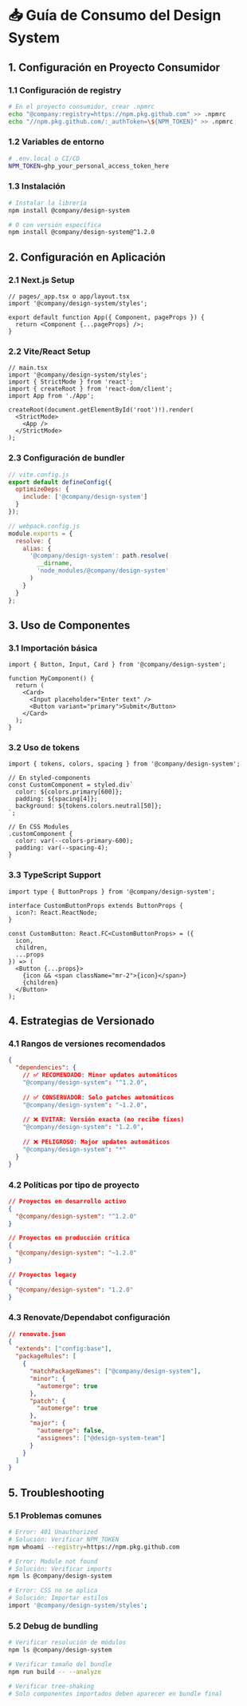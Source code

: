 # 📥 Guía de Consumo del Design System

## 1. Configuración en Proyecto Consumidor

### 1.1 Configuración de registry

```bash
# En el proyecto consumidor, crear .npmrc
echo "@company:registry=https://npm.pkg.github.com" >> .npmrc
echo "//npm.pkg.github.com/:_authToken=\${NPM_TOKEN}" >> .npmrc
```

### 1.2 Variables de entorno

```bash
# .env.local o CI/CD
NPM_TOKEN=ghp_your_personal_access_token_here
```

### 1.3 Instalación

```bash
# Instalar la librería
npm install @company/design-system

# O con versión específica
npm install @company/design-system@^1.2.0
```

## 2. Configuración en Aplicación

### 2.1 Next.js Setup

```tsx
// pages/_app.tsx o app/layout.tsx
import '@company/design-system/styles';

export default function App({ Component, pageProps }) {
  return <Component {...pageProps} />;
}
```

### 2.2 Vite/React Setup

```tsx
// main.tsx
import '@company/design-system/styles';
import { StrictMode } from 'react';
import { createRoot } from 'react-dom/client';
import App from './App';

createRoot(document.getElementById('root')!).render(
  <StrictMode>
    <App />
  </StrictMode>
);
```

### 2.3 Configuración de bundler

```js
// vite.config.js
export default defineConfig({
  optimizeDeps: {
    include: ['@company/design-system']
  }
});

// webpack.config.js
module.exports = {
  resolve: {
    alias: {
      '@company/design-system': path.resolve(
        __dirname, 
        'node_modules/@company/design-system'
      )
    }
  }
};
```

## 3. Uso de Componentes

### 3.1 Importación básica

```tsx
import { Button, Input, Card } from '@company/design-system';

function MyComponent() {
  return (
    <Card>
      <Input placeholder="Enter text" />
      <Button variant="primary">Submit</Button>
    </Card>
  );
}
```

### 3.2 Uso de tokens

```tsx
import { tokens, colors, spacing } from '@company/design-system';

// En styled-components
const CustomComponent = styled.div`
  color: ${colors.primary[600]};
  padding: ${spacing[4]};
  background: ${tokens.colors.neutral[50]};
`;

// En CSS Modules
.customComponent {
  color: var(--colors-primary-600);
  padding: var(--spacing-4);
}
```

### 3.3 TypeScript Support

```tsx
import type { ButtonProps } from '@company/design-system';

interface CustomButtonProps extends ButtonProps {
  icon?: React.ReactNode;
}

const CustomButton: React.FC<CustomButtonProps> = ({ 
  icon, 
  children, 
  ...props 
}) => (
  <Button {...props}>
    {icon && <span className="mr-2">{icon}</span>}
    {children}
  </Button>
);
```

## 4. Estrategias de Versionado

### 4.1 Rangos de versiones recomendados

```json
{
  "dependencies": {
    // ✅ RECOMENDADO: Minor updates automáticos
    "@company/design-system": "^1.2.0",
    
    // ✅ CONSERVADOR: Solo patches automáticos  
    "@company/design-system": "~1.2.0",
    
    // ❌ EVITAR: Versión exacta (no recibe fixes)
    "@company/design-system": "1.2.0",
    
    // ❌ PELIGROSO: Major updates automáticos
    "@company/design-system": "*"
  }
}
```

### 4.2 Políticas por tipo de proyecto

```json
// Proyectos en desarrollo activo
{
  "@company/design-system": "^1.2.0"
}

// Proyectos en producción crítica
{
  "@company/design-system": "~1.2.0"
}

// Proyectos legacy
{
  "@company/design-system": "1.2.0"
}
```

### 4.3 Renovate/Dependabot configuración

```json
// renovate.json
{
  "extends": ["config:base"],
  "packageRules": [
    {
      "matchPackageNames": ["@company/design-system"],
      "minor": {
        "automerge": true
      },
      "patch": {
        "automerge": true
      },
      "major": {
        "automerge": false,
        "assignees": ["@design-system-team"]
      }
    }
  ]
}
```

## 5. Troubleshooting

### 5.1 Problemas comunes

```bash
# Error: 401 Unauthorized
# Solución: Verificar NPM_TOKEN
npm whoami --registry=https://npm.pkg.github.com

# Error: Module not found
# Solución: Verificar imports
npm ls @company/design-system

# Error: CSS no se aplica
# Solución: Importar estilos
import '@company/design-system/styles';
```

### 5.2 Debug de bundling

```bash
# Verificar resolución de módulos
npm ls @company/design-system

# Verificar tamaño del bundle
npm run build -- --analyze

# Verificar tree-shaking
# Solo componentes importados deben aparecer en bundle final
```